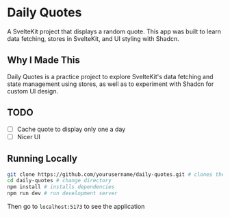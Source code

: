 # Daily Quotes

A SvelteKit project that displays a random quote. This app was built to learn data fetching, stores in SvelteKit, and UI styling with Shadcn.

## Why I Made This

Daily Quotes is a practice project to explore SvelteKit's data fetching and state management using stores, as well as to experiment with Shadcn for custom UI design.

## TODO

- [ ] Cache quote to display only one a day
- [ ] Nicer UI

## Running Locally
  ```bash
  git clone https://github.com/yourusername/daily-quotes.git # clones the repository
  cd daily-quotes # change directory
  npm install # installs dependencies
  npm run dev # run development server
  ```
  Then go to `localhost:5173` to see the application
  
